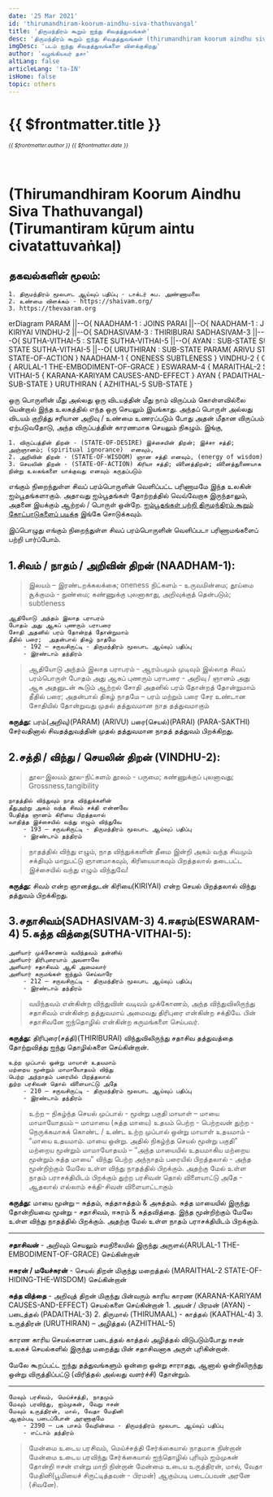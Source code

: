 ```yaml
---
date: '25 Mar 2021'
id: 'thirumandhiram-koorum-aindhu-siva-thathuvangal'
title: 'திருமந்திரம் கூறும் ஐந்து சிவதத்துவங்கள்'
desc: 'திருமந்திரம் கூறும் ஐந்து சிவதத்துவங்கள் (thirumandhiram koorum aindhu siva thathuvangal)'
imgDesc: 'படம் ஐந்து சிவதத்துவங்களை விளக்குகிறது'
author: 'வழங்கியவர் தசா'
altLang: false
articleLang: 'ta-IN'
isHome: false
topic: others
---
```


<altLang />

# {{ $frontmatter.title }}
<i style="font-size: 0.75em;"> {{ $frontmatter.author }} {{ $frontmatter.date }} </i>

<h1 style="padding-top: 2rem;">(Thirumandhiram Koorum Aindhu Siva Thathuvangal)<br>
(Tirumantiram kūṟum aintu civatattuvaṅkaḷ)</h1>

## தகவல்களின் மூலம்:

    1. திருமந்திரம் மூலபாட ஆய்வுப் பதிப்பு - டாக்டர் சுப. அண்ணாமலை  
    2. உண்மை விளக்கம் - https://shaivam.org/   
    3. https://thevaaram.org  

<div class="scrollHorizontal">
<div class="mermaidContainer">

<mermaid>
    erDiagram
        PARAM ||--O{ NAADHAM-1 : JOINS
        PARAI ||--O{ NAADHAM-1 : JOINS
        NAADHAM-1 ||--O{ VINDHU-2 : KIRIYAI
        VINDHU-2 ||--O{ SADHASIVAM-3 : THIRIBURAI
        SADHASIVAM-3 ||--O{ ESWARAM-4 : STATE
        SADHASIVAM-3 ||--O{ SUTHA-VITHAI-5 : STATE
        SUTHA-VITHAI-5 ||--O{ AYAN : SUB-STATE
        SUTHA-VITHAI-5 ||--O{ THIRUMAAL : SUB-STATE
        SUTHA-VITHAI-5 ||--O{ URUTHIRAN : SUB-STATE
        PARAM{
            ARIVU STATE-OF-WISDOM
        }
        PARAI{
            PARA-SAKTHI STATE-OF-ACTION
        }
        NAADHAM-1 {
            ONENESS SUBTLENESS
        }
        VINDHU-2 {
            GROSSNESS TANGIBILITY
        }
        SADHASIVAM-3 {
            ARULAL-1 THE-EMBODIMENT-OF-GRACE
        }
        ESWARAM-4 {
            MARAITHAL-2 STATE-OF-HIDING-THE-WISDOM
        }
        SUTHA-VITHAI-5 {
            KARANA-KARIYAM CAUSES-AND-EFFECT
        }
        AYAN {
            PADAITHAL-3 SUB-STATE
        }
        THIRUMAAL {
            KAATHAL-4 SUB-STATE
        }
        URUTHIRAN {
            AZHITHAL-5 SUB-STATE
        }
</mermaid>

</div>
</div>

ஒரு பொருளின் மீது அல்லது ஒரு விடயத்தின் மீது நாம்  விருப்பம் கொள்ளவில்லை யென்றால் இந்த உலகத்தில் எந்த ஒரு செயலும் இயங்காது. அந்தப் பொருள் அல்லது விடயம் குறித்து சரியான அறிவு / உண்மை உணரப்படும் போது அதன் மீதான விருப்பம் ஏற்படுவதோடு, அந்த விருப்பத்தின் காரணமாக செயலும் நிகழும். 
இங்கு,
    
    1. விருப்பத்தின் திறன் - (STATE-OF-DESIRE) இச்சையின் திறன்; இச்சா சத்தி; அஞ்ஞானம்; (spiritual ignorance)  எனவும், 
    2. அறிவின் திறன் - (STATE-OF-WISDOM) ஞான சத்தி எனவும், (energy of wisdom)
    3. செயலின் திறன் - (STATE-OF-ACTION) கிரியா சத்தி; வினைத்திறன்; வினைத்துணையாக நின்று உலகங்களை யாக்குவது எனவும் கருதப்படும்

எங்கும் நிறைந்துள்ள சிவப் பரம்பொருளின் வெளிப்பட்ட பரிணாமமே இந்த உலகின் ஐம்பூதங்களாகும். அதாவது ஐம்பூதங்கள் தோற்றத்தில் வெவ்வேறாக  இருந்தாலும், அதனை இயக்கும்  ஆற்றல் / பொருள் ஒன்றே. [ஐம்பூதங்கள் பற்றி திருமந்திரம் கூறும் கோட்பாடுகளைப் படிக்க](https://thedatatalks.in/ta/others/thirumandhiram-koorum-boodhangal-thanmathiraigal-nanendhriyangal/) இங்கே சொடுக்கவும்.

இப்பொழுது எங்கும் நிறைந்துள்ள சிவப் பரம்பொருளின் வெளிப்படா பரிணாமங்களைப் பற்றி பார்ப்போம்.

## 1.சிவம் / நாதம் / அறிவின் திறன் (NAADHAM-1):

> இலயம் – இரண்டறக்கலக்கை; oneness
> நிட்களம் - உருவமின்மை; தூய்மை
> சூக்குமம் - நுண்மை; கண்ணுக்கு புலனாகாது, அறிவுக்குத்  தென்படும்; subtleness

```
ஆதியோடு அந்தம் இலாத பராபரம்
போதம் அது ஆகப் புணரும் பராபரை 
சோதி அதனில் பரம் தோன்றத் தோன்றுமாம்
தீதில் பரை;  அதன்பால் திகழ் நாதமே
	- 192 – சருவசிருட்டி - திருமந்திரம் மூலபாட ஆய்வுப் பதிப்பு
    - இரண்டாம் தந்திரம்
```

> ஆதியோடு அந்தம் இலாத பராபரம் - ஆரம்பமும் முடிவும் இல்லாத சிவப் பரம்பொருள்
> போதம் அது ஆகப் புணரும் பராபரை - அறிவு / ஞானம் அது ஆக அதனுடன் கூடும் ஆற்றல்
> சோதி அதனில் பரம் தோன்றத் தோன்றுமாம்
  தீதில் பரை;  அதன்பால் திகழ் நாதமே – பரம் மற்றும் பரை சேர உண்டான சோதியில் தோன்றுவது முதல் தத்துவமான நாத தத்துவமாகும்

**கருத்து:** பரம்(அறிவு)(PARAM) (ARIVU) பரை(செயல்)(PARAI) (PARA-SAKTHI) சேர்வதினால் சிவதத்துவத்தின் முதல் தத்துவமான நாதத் தத்துவம் பிறக்கிறது.

## 2.சத்தி / விந்து / செயலின் திறன் (VINDHU-2):

> தூல-இலயம்
> தூல-நிட்களம்
> தூலம் - பருமை; கண்ணுக்குப் புலனாவது; Grossness,tangibility

```
நாதத்தில் விந்துவும் நாத விந்துக்களின் 
தீதுஅற்று அகம் வந்த சிவம் சக்தி என்னவே 
பேதித்த ஞானம் கிரியை பிறத்தலால் 
வாதித்த இச்சையில் வந்து எழும் விந்துவே
	- 193 – சருவசிருட்டி - திருமந்திரம் மூலபாட ஆய்வுப் பதிப்பு
    - இரண்டாம் தந்திரம்
```

> நாதத்தில் விந்து எழும், நாத விந்துக்களின் தீமை இன்றி அகம் வந்த சிவமும் சக்தியும் மாறுபட்டு ஞானமாகவும், கிரியையாகவும் பிறத்தலால் தடைபட்ட இச்சையில் வந்து எழும் விந்துவே!

**கருத்து:** சிவம் என்ற ஞானத்துடன் கிரியை(KIRIYAI) என்ற செயல் பிறத்தலால் விந்து தத்துவம் பிறக்கிறது.

## 3.சதாசிவம்(SADHASIVAM-3) 4.ஈசுரம்(ESWARAM-4) 5.சுத்த வித்தை(SUTHA-VITHAI-5):

```
அளியார் முக்கோணம் வயிந்தவம் தன்னில்   
அளியார் திரிபுரையாம் அவளாலே 
அளியார் சதாசிவம் ஆகி அமைவார் 
அளியார் கருமங்கள் ஐந்தும் செய்வாரே
	- 212 – சருவசிருட்டி - திருமந்திரம் மூலபாட ஆய்வுப் பதிப்பு
    - இரண்டாம் தந்திரம்
```

> வயிந்தவம் என்கின்ற விந்துவின் வடிவம் முக்கோணம்,  அந்த விந்துவிலிருந்து சதாசிவம் என்கின்ற தத்துவமாய் அமைவது திரிபுரை என்கின்ற சக்தியே. பின் சதாசிவனே ஐந்தொழில் என்கின்ற கருமங்களை செய்பவர்.

**கருத்து:** திரிபுரை(சத்தி)(THIRIBURAI) விந்துவிலிருந்து சதாசிவ தத்துவத்தை தோற்றுவித்து ஐந்து தொழில்களை செய்கின்றான்.

```
உற்ற முப்பால் ஒன்று மாயாள் உதயமாம் 
மற்றைய மூன்றும் மாமாயோதயம் விந்து 
பெற்ற அந்நாதம் பரையில் பிறத்தலால் 
துற்ற பரசிவன் தொல் விளையாட்டு அதே 
	- 210 – சருவசிருட்டி - திருமந்திரம் மூலபாட ஆய்வுப் பதிப்பு
    - இரண்டாம் தந்திரம்
```
> உற்ற – நிகழ்ந்த செயல்
> முப்பால் - மூன்று பகுதி
> மாயாள் – மாயை
> மாமாயோதயம் – மாமாயை (சுத்த மாயை) உதயம்
> பெற்ற - பெற்றவன்
> துற்ற - நெருக்கமாகக் கொண்ட / உண்ட
> உற்ற முப்பால் ஒன்று மாயாள் உதயமாம் - “மாயை உதயமாம். மாயை ஒன்று. அதில் நிகழ்ந்த செயல் மூன்று பகுதி”
> மற்றைய மூன்றும் மாமாயோதயம் – “அந்த மாயையில் உதயமாகிய மற்றைய மூன்றும் சுத்த மாயை”
> விந்து பெற்ற அந்நாதம் பரையில் பிறத்தலால் - அந்த மூன்றிற்கும் மேலே உள்ள விந்து நாதத்தில் பிறக்கும்.    அதற்கு மேல் உள்ள நாதம் பராசக்தியிடம் பிறக்கும்
> துற்ற பரசிவன் தொல் விளையாட்டு அதே - ஆதலால் எல்லாம் சக்தி-சிவன் விளையாட்டாகும்

**கருத்து:** மாயை மூன்று – சுத்தம், சுத்தாசுத்தம் & அசுத்தம். சுத்த மாயையில் இருந்து தோன்றியவை மூன்று - சதாசிவம், ஈசுரம் & சுத்தவித்தை. இந்த மூன்றிற்கும் மேலே உள்ள விந்து நாதத்தில் பிறக்கும். அதற்கு மேல் உள்ள நாதம் பராசக்தியிடம் பிறக்கும்.


------

**சதாசிவன்** - அறிவும் செயலும் சமநிலையில் இருந்து அருளல்(ARULAL-1 THE-EMBODIMENT-OF-GRACE) செய்கின்றான்

**ஈசுரன் / மயேச்சுரன்**  - செயல் திறன் மிகுந்து மறைத்தல் (MARAITHAL-2 STATE-OF-HIDING-THE-WISDOM) செய்கின்றான்

**சுத்த வித்தை** - அறிவுத் திறன் மிகுந்து பின்வரும் காரிய காரண (KARANA-KARIYAM CAUSES-AND-EFFECT) செயல்களை செய்கின்றான்
    1. அயன் / பிரமன் (AYAN) - படைத்தல் (PADAITHAL-3)
    2. திருமால் (THIRUMAAL) - காத்தல் (KAATHAL-4)
    3. உருத்திரன் (URUTHIRAN) – அழித்தல் (AZHITHAL-5)

காரண காரிய செயல்களான படைத்தல் காத்தல் அழித்தல் விடுபடும்போது ஈசன் உலகச் செயல்களில் இருந்து மறைத்து பின் சதாசிவனாக அருள் புரிகின்றான்.  

மேலே கூறப்பட்ட ஐந்து தத்துவங்களும் ஒன்றை ஒன்று சாராதது, ஆனால் ஒன்றிலிருந்து ஒன்று விருத்திப்பட்டு (விரித்தல் அல்லது வளர்ச்சி) தோன்றும்.

------

```
மேவும் பரசிவம், மெய்ச்சத்தி, நாதமும் 
மேவும் பரவிந்து, ஐம்முகன், வேறு ஈசன்
மேவும் உருத்திரன், மால், வேதா மேதினி 
ஆகும்படி படைப்போன் அரணாகுமே
    - 2390 – பசு பாசம் வேறின்மை - திருமந்திரம் மூலபாட ஆய்வுப் பதிப்பு
    - எட்டாம் தந்திரம்
```

> மேன்மை உடைய பரசிவம், மெய்ச்சத்தி சேர்க்கையால் நாதமாக  நின்றான்
> மேன்மை உடைய பரவிந்து சேர்க்கையால் ஐந்தொழில் புரியும் ஐம்முகன் தோன்றி ஈசன் என்று மாறி நின்றான் 
> மேன்மை உடைய  உருத்திரன், மால், வேதா மேதினி(பூமியைச் சிருட்டித்தவன் - பிரமன்) ஆகும்படி படைப்பவன் அரனே (சிவனே).

<style>
.scrollHorizontal {
    width:100%;
    height:auto;
    overflow-x:auto;
}
.mermaidContainer {
    min-width:800px;
}
</style>